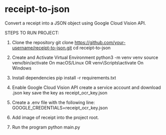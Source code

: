 # receipt-to-json
Convert a receipt into a JSON object using Google Cloud Vision API. 

STEPS TO RUN PROJECT:

1) Clone the repository
    git clone https://github.com/your-username/receipt-to-json.git
    cd receipt-to-json

2) Create and Activate Virtual Environment
    python3 -m venv venv
    source venv/bin/activate   On macOS/Linux
     OR
    venv\Scripts\activate   On Windows

3) Install dependencies
    pip install -r requirements.txt

4) Enable Google Cloud Vision API
    create a service account and download .json key
    save the key as receipt_ocr_key.json

5) Create a .env file with the following line:
    GOOGLE_CREDENTIALS=receipt_ocr_key.json

6) Add image of receipt into the project root. 

7) Run the program
    python main.py